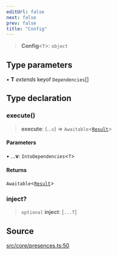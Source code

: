 ```yaml
---
editUrl: false
next: false
prev: false
title: "Config"
---
```


> **Config**\<`T`\>: `object`

## Type parameters

• **T** *extends* keyof `Dependencies`[]

## Type declaration

### execute()

> **execute**: (...`v`) => `Awaitable`\<[`Result`](/v4/api/namespaces/presence/interfaces/result/)\>

#### Parameters

• ...**v**: `IntoDependencies`\<`T`\>

#### Returns

`Awaitable`\<[`Result`](/v4/api/namespaces/presence/interfaces/result/)\>

### inject?

> `optional` **inject**: [`...T`]

## Source

[src/core/presences.ts:50](https://github.com/sern-handler/handler/blob/70c6236802295980123056f2e84579aa6f6e5dbd/src/core/presences.ts#L50)
